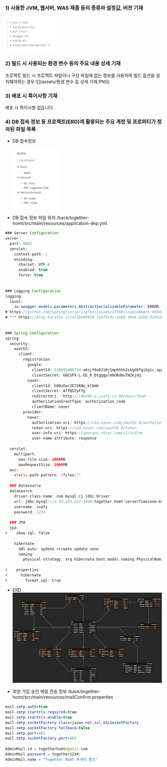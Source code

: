 ### 1) 사용한 JVM, 웹서버, WAS 제품 등의 종류와 설정값, 버전 기재

![](assets/버전%20기재.PNG)

### 2) 빌드 시 사용되는 환경 변수 등의 주요 내용 상세 기재

프로젝트 빌드 시 프로젝트 파일이나 구성 파일에 없는 정보를 사용하여 빌드 옵션을 설치해야하는 경우
![](assets/환경 변수 등 상세 기재.PNG)

### 3) 배포 시 특이사항 기재

배포 시 특이사항 없습니다. 

### 4) DB 접속 정보 등 프로젝트(ERD)에 활용되는 주요 계정 및 프로퍼티가 정의된 파일 목록

- DB 접속정보

  ![](assets/DB%20접속정보.PNG)

- DB 접속 정보 파일 위치 
  /back/together-homt/src/main/resources/application-dep.yml

```java
### Server Configuration
server:
  port: 8092
  servlet:
    context-path: /
    encoding:
      charset: UTF-8
      enabled: true
      force: true


### Logging Configuration
logging:
  level:
    io.swagger.models.parameters.AbstractSerializableParameter: ERROR
# https://github.com/springfox/springfox/issues/2776#issuecomment-600405932
# *** https://blog.karatos.in/a?ID=00950-7a1f5c4c-1e88-40e4-b5bb-5244dc110e2f


### Spring Configuration
spring:
  security:
    oauth2:
      client:
        registration:
          google:
            clientId: 218055408714-o6sjf0a0210j1mphhhk2skqd8fgibg1c.apps.googleusercontent.com
            clientSecret: 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
          naver:
            clientId: hO0yDac2E736Nw_kl6m6
            clientSecret: AffQGYyFfg
            redirectUri: 'http://i6b206.p.ssafy.io:80/main/feed'
            authorizationGrantType: authorization_code
            clientName: naver
        provider:
          naver:
            authorization-uri: https://nid.naver.com/oauth2.0/authorize
            token-uri: https://nid.naver.com/oauth2.0/token
            user-info-uri: https://openapi.naver.com/v1/nid/me
            user-name-attribute: response

  servlet:
    multipart:
      max-file-size: 1000MB
      maxRequestSize: 1000MB
  mvc:
    static-path-pattern: /files/**

  ### Datasource
  datasource:
    driver-class-name: com.mysql.cj.jdbc.Driver
    url: jdbc:mysql://3.38.103.222:3606/together-homt?serverTimezone=Asia/Seoul
    username: ssafy
    password: 1234

  ### JPA
  jpa:
#    show-sql: false

    hibernate:
      ddl-auto: update #create update none
      naming:
        physical-strategy: org.hibernate.boot.model.naming.PhysicalNamingStrategyStandardImpl

#    properties:
#      hibernate:
#        format_sql: true
```

- ERD
  ![](assets/erd.png)

- 회원 가입 승인 메일 전송 정보
  /back/together-homt/src/main/resources/mailConfirm.properties

```java
mail.smtp.auth=true
mail.smtp.starttls.required=true
mail.smtp.starttls.enable=true
mail.smtp.socketFactory.class=javax.net.ssl.SSLSocketFactory
mail.smtp.socketFactory.fallback=false
mail.smtp.port=465
mail.smtp.socketFactory.port=465

AdminMail.id = togetherhomt@gmail.com
AdminMail.password = together1234!
AdminMail.name = "Together Homt 투게더 홈트"
```
